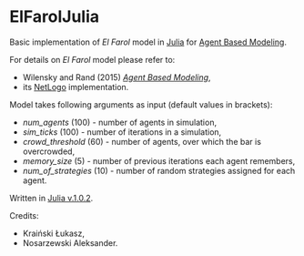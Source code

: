 # ElFarolJulia
Basic implementation of _El Farol_ model in [Julia](https://julialang.org/) for [Agent Based Modeling](http://www.geog.leeds.ac.uk/courses/other/crime/abm/general-modelling/index.html).

For details on _El Farol_ model please refer to: 
* Wilensky and Rand (2015) [_Agent Based Modeling_](https://mitpress.mit.edu/books/introduction-agent-based-modeling),
* its [NetLogo](http://ccl.northwestern.edu/netlogo/models/ElFarol) implementation.

Model takes following arguments as input (default values in brackets):
* _num_agents_ (100) - number of agents in simulation,
* _sim_ticks_ (100) - number of iterations in a simulation,
* _crowd_threshold_ (60) - number of agents, over which the bar is overcrowded,
* _memory_size_ (5) - number of previous iterations each agent remembers,
* _num_of_strategies_ (10) - number of random strategies assigned for each agent.

Written in [Julia v.1.0.2](https://github.com/JuliaLang/julia/releases/tag/v1.0.2).

Credits:
* Kraiński Łukasz,
* Nosarzewski Aleksander.
